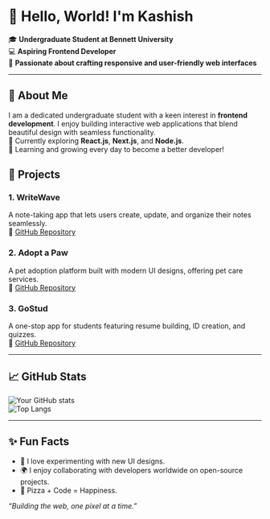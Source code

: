# 👋 Hello, World! I'm Kashish

🎓 **Undergraduate Student at Bennett University**  
💻 **Aspiring Frontend Developer**  
🚀 **Passionate about crafting responsive and user-friendly web interfaces**  

---

## 🌟 About Me

I am a dedicated undergraduate student with a keen interest in **frontend development**. I enjoy building interactive web applications that blend beautiful design with seamless functionality.  
🔭 Currently exploring **React.js**, **Next.js**, and **Node.js**.  
🌱 Learning and growing every day to become a better developer!  


## 🚀 Projects

### **1. WriteWave**
A note-taking app that lets users create, update, and organize their notes seamlessly.  
🔗 [GitHub Repository](https://github.com/kasheeesh/writewave)

### **2. Adopt a Paw**
A pet adoption platform built with modern UI designs, offering pet care services.  
🔗 [GitHub Repository](https://github.com/kasheeesh/adopt-a-paw)

### **3. GoStud**
A one-stop app for students featuring resume building, ID creation, and quizzes.  
🔗 [GitHub Repository](https://github.com/kasheeesh/gostud)

---

## 📈 GitHub Stats

![Your GitHub stats](https://github-readme-stats.vercel.app/api?username=kasheeesh&show_icons=true&theme=tokyonight)  
![Top Langs](https://github-readme-stats.vercel.app/api/top-langs/?username=kasheeesh&layout=compact&theme=tokyonight)

---

## ✨ Fun Facts

- 🎨 I love experimenting with new UI designs.
- 🌍 I enjoy collaborating with developers worldwide on open-source projects.
- 🍕 Pizza + Code = Happiness.



_“Building the web, one pixel at a time.”_
